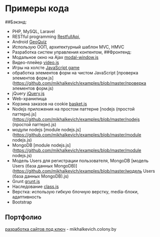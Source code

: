 # Примеры кода
##Бэкэнд:
 * PHP, MySQL, Laravel
 * RESTful programming [RestfullApi](https://github.com/mikhalkevich/RestfullApi),
 * Android [GeoQuiz](https://github.com/mikhalkevich/GeoQuiz)
 * Использую ООП, архитектурный шаблон MVC, HMVC
 * Разработка систем управления контентом, 
##Фронтенд: 
 * Модальное окно на Ajax [modal-window.js](https://github.com/mikhalkevich/examples/blob/master/modal-window.js)
 * Видео-плейер [video.js](https://github.com/mikhalkevich/examples/blob/master/video.js)
 * Игры на холсте [JavaScript game]( https://github.com/mikhalkevich/losos) 
 * обработка элементов форм на чистом JavaScript [проверка элементов форм.js](https://github.com/mikhalkevich/examples/blob/master/проверка элементов форм.js)
 * jQuery [jQuery.js](https://github.com/mikhalkevich/examples/blob/master/jQuery.js)
 * Web-хранилища 
 * Корзина заказов на cookie [basket.js](https://github.com/mikhalkevich/examples/blob/master/basket.js)
 * Nodejs приложения на простом паттерне [nodejs (простой паттерн).js](https://github.com/mikhalkevich/examples/blob/master/nodejs (простой паттерн).js)
 * модули nodejs [module nodejs.js](https://github.com/mikhalkevich/examples/blob/master/module nodejs.js)
 * MongoDB [module nodejs.js](https://github.com/mikhalkevich/examples/blob/master/module nodejs.js)
 * Модель Users для регистрации пользователя, MongoDB [модель Users (база данных MongoDB)](https://github.com/mikhalkevich/examples/blob/master/модель Users (база данных MongoDB).js)
 * Grunt [grunt.js](https://github.com/mikhalkevich/examples/blob/master/grunt.js) 
 * Наследование [class.js](https://github.com/mikhalkevich/examples/blob/master/class.js)
 * Верстка: использую гибкую блочную верстку, media-блоки, адаптивность
 * Bootstrap
## Портфолио
 [разработка сайтов под ключ](http://mikhalkevich.colony.by) - mikhalkevich.colony.by
 